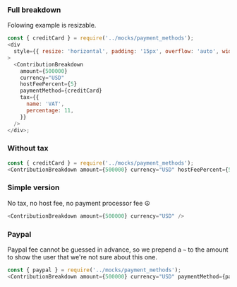 ### Full breakdown

Folowing example is resizable.

```js
const { creditCard } = require('../mocks/payment_methods');
<div
  style={{ resize: 'horizontal', padding: '15px', overflow: 'auto', width: '80%', minWidth: '100px', maxWidth: '95%' }}
>
  <ContributionBreakdown
    amount={500000}
    currency="USD"
    hostFeePercent={5}
    paymentMethod={creditCard}
    tax={{
      name: 'VAT',
      percentage: 11,
    }}
  />
</div>;
```

### Without tax

```js
const { creditCard } = require('../mocks/payment_methods');
<ContributionBreakdown amount={500000} currency="USD" hostFeePercent={5} paymentMethod={creditCard} />;
```

### Simple version

No tax, no host fee, no payment processor fee ☮️

```js
<ContributionBreakdown amount={500000} currency="USD" />
```

### Paypal

Paypal fee cannot be guessed in advance, so we prepend a `~` to the amount to show
the user that we're not sure about this one.

```js
const { paypal } = require('../mocks/payment_methods');
<ContributionBreakdown amount={500000} currency="USD" paymentMethod={paypal} />;
```
